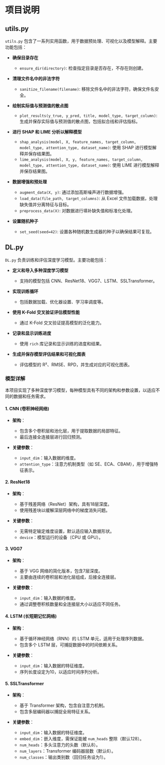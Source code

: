 # 项目说明

## utils.py

`utils.py` 包含了一系列实用函数，用于数据预处理、可视化以及模型解释。主要功能包括：

- **确保目录存在**

  - `ensure_dir(directory)`: 检查指定目录是否存在，不存在则创建。
- **清理文件名中的非法字符**

  - `sanitize_filename(filename)`: 移除文件名中的非法字符，确保文件名安全。
- **绘制实际值与预测值的散点图**

  - `plot_results(y_true, y_pred, title, model_type, target_column)`: 生成并保存实际值与预测值的散点图，包括拟合线和评估指标。
- **进行 SHAP 和 LIME 分析以解释模型**

  - `shap_analysis(model, X, feature_names, target_column, model_type, attention_type, dataset_name)`: 使用 SHAP 进行模型解释并保存结果图。
  - `lime_analysis(model, X, y, feature_names, target_column, model_type, attention_type, dataset_name)`: 使用 LIME 进行模型解释并保存结果图。
- **数据增强和预处理**

  - `augment_data(X, y)`: 通过添加高斯噪声进行数据增强。
  - `load_data(file_path, target_columns)`: 从 Excel 文件加载数据，处理缺失值并分离特征与目标。
  - `preprocess_data(X)`: 对数据进行填补缺失值和标准化处理。
- **设置随机种子**

  - `set_seed(seed=42)`: 设置各种随机数生成器的种子以确保结果可复现。

## DL.py

`DL.py` 负责训练和评估深度学习模型。主要功能包括：

- **定义和导入多种深度学习模型**

  - 支持的模型包括 CNN、ResNet18、VGG7、LSTM、SSLTransformer。
- **实现训练循环**

  - 包括数据加载、优化器设置、学习率调度等。
- **使用 K-Fold 交叉验证评估模型性能**

  - 通过 K-Fold 交叉验证提高模型的泛化能力。
- **记录和显示训练进度**

  - 使用 `rich` 库记录和显示训练的进度和结果。
- **生成并保存模型评估结果和可视化图表**

  - 评估模型的 R²、RMSE、RPD，并生成对应的可视化图表。

### 模型详解

本项目实现了多种深度学习模型，每种模型具有不同的架构和参数设置，以适应不同的数据和任务需求。

#### 1. CNN (卷积神经网络)

- **架构**：

  - 包含多个卷积层和池化层，用于提取数据的局部特征。
  - 最后连接全连接层进行回归预测。
- **关键参数**：

  - `input_dim`：输入数据的维度。
  - `attention_type`：注意力机制类型（如 SE、ECA、CBAM），用于增强特征表示。

#### 2. ResNet18

- **架构**：

  - 基于残差网络（ResNet）架构，具有18层深度。
  - 使用残差块以缓解深层网络中的梯度消失问题。
- **关键参数**：

  - 无需特定输定维度设置，默认适应输入数据形状。
  - `device`：模型运行的设备（CPU 或 GPU）。

#### 3. VGG7

- **架构**：

  - 基于 VGG 网络的简化版本，包含7层深度。
  - 主要由连续的卷积层和池化层组成，后接全连接层。
- **关键参数**：

  - `input_dim`：输入数据的维度。
  - 通过调整卷积核数量和全连接层大小以适应不同任务。

#### 4. LSTM (长短期记忆网络)

- **架构**：

  - 基于循环神经网络（RNN）的 LSTM 单元，适用于处理序列数据。
  - 包含多个 LSTM 层，可捕捉数据中的时间依赖关系。
- **关键参数**：

  - `input_dim`：输入数据的特征维度。
  - 序列长度设定为10，以适应时间序列分析。

#### 5. SSLTransformer

- **架构**：

  - 基于 Transformer 架构，包含自注意力机制。
  - 包含多层编码器以捕捉全局特征关系。
- **关键参数**：

  - `input_dim`：输入数据的特征维度。
  - `embed_dim`：嵌入维度，需保证能被 `num_heads` 整除（默认128）。
  - `num_heads`：多头注意力的头数（默认8）。
  - `num_layers`：Transformer 编码器层数（默认6）。
  - `num_classes`：输出类别数（回归任务设为1）。
